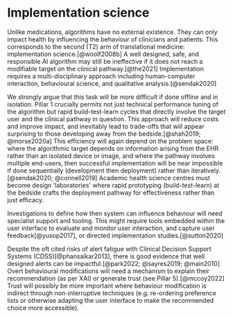 # Implementation science

Unlike medications, algorithms have no external existence. They can only impact health by influencing the behaviour of clinicians and patients. This corresponds to the second (T2) arm of translational medicine: implementation science.[@woolf2008b] A well designed, safe, and responsible AI algorithm may still be ineffective if it does not reach a modifiable target on the clinical pathway.[@the2021] Implementation requires a multi-disciplinary approach including human-computer interaction, behavioural science, and qualitative analysis.[@sendak2020] 

We strongly argue that this task will be more difficult if done offline and in isolation. Pillar 1 crucially permits not just technical performance tuning of the algorithm but rapid build-test-learn cycles that directly involve the target user and the clinical pathway in question. This approach will reduce costs and improve impact, and inevitably lead to trade-offs that will appear surprising to those developing away from the bedside.[@shah2019; @morse2020a] This efficiency will again depend on the problem space: where the algorithmic target depends on information arising from the EHR rather than an isolated device or image, and where the pathway involves multiple end-users, then successful implementation will be near impossible if done sequentially (development then deployment) rather than iteratively.[@sendak2020; @connell2019] Academic health science centres must become design 'laboratories' where rapid prototyping (build-test-learn) at the bedside crafts the deployment pathway for effectiveness rather than just efficacy.    

Investigations to define how then system can influence behaviour will need specialist support and tooling. This might require tools embedded within the user interface to evaluate and monitor user interaction, and capture user feedback[@yusop2017], or directed implementation studies.[@sutton2020]

Despite the oft cited risks of alert fatigue with Clinical Decision Support Systems (CDSS)[@phansalkar2013], there is good evidence that well designed alerts can be impactful.[@park2022; @sayres2019; @main2010] Overt behavioural modifications will need a mechanism to explain their recommendation (as per XAI) or generate trust (see Pillar 5).[@mccoy2022] Trust will possibly be more important where behaviour modification is indirect through non-interruptive techniques (e.g. re-ordering preference lists or otherwise adapting the user interface to make the recommended choice more accessible).